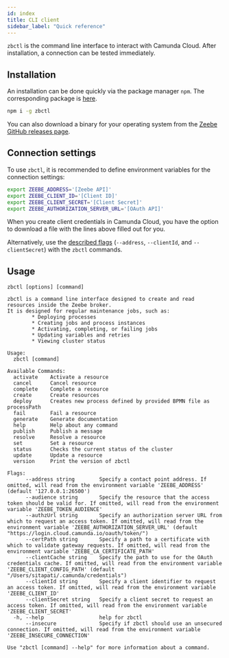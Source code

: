 ```yaml
---
id: index
title: CLI client
sidebar_label: "Quick reference"
---
```


`zbctl` is the command line interface to interact with Camunda Cloud. After installation, a connection can be tested immediately.

## Installation

An installation can be done quickly via the package manager `npm`. The corresponding package is [here](https://www.npmjs.com/package/zbctl).

```bash
npm i -g zbctl
```

You can also download a binary for your operating system from the [Zeebe GitHub releases page](https://github.com/camunda-cloud/zeebe/releases).

## Connection settings

To use `zbctl`, it is recommended to define environment variables for the connection settings:

```bash
export ZEEBE_ADDRESS='[Zeebe API]'
export ZEEBE_CLIENT_ID='[Client ID]'
export ZEEBE_CLIENT_SECRET='[Client Secret]'
export ZEEBE_AUTHORIZATION_SERVER_URL='[OAuth API]'
```

When you create client credentials in Camunda Cloud, you have the option to download a file with the lines above filled out for you.

Alternatively, use the [described flags](https://www.npmjs.com/package/zbctl#usage) (`--address`, `--clientId`, and `--clientSecret`) with the `zbctl` commands.

## Usage

```
zbctl [options] [command]
```

```
zbctl is a command line interface designed to create and read resources inside the Zeebe broker.
It is designed for regular maintenance jobs, such as:
        * Deploying processes
        * Creating jobs and process instances
        * Activating, completing, or failing jobs
        * Updating variables and retries
        * Viewing cluster status

Usage:
  zbctl [command]

Available Commands:
  activate    Activate a resource
  cancel      Cancel resource
  complete    Complete a resource
  create      Create resources
  deploy      Creates new process defined by provided BPMN file as processPath
  fail        Fail a resource
  generate    Generate documentation
  help        Help about any command
  publish     Publish a message
  resolve     Resolve a resource
  set         Set a resource
  status      Checks the current status of the cluster
  update      Update a resource
  version     Print the version of zbctl

Flags:
      --address string        Specify a contact point address. If omitted, will read from the environment variable 'ZEEBE_ADDRESS' (default '127.0.0.1:26500')
      --audience string       Specify the resource that the access token should be valid for. If omitted, will read from the environment variable 'ZEEBE_TOKEN_AUDIENCE'
      --authzUrl string       Specify an authorization server URL from which to request an access token. If omitted, will read from the environment variable 'ZEEBE_AUTHORIZATION_SERVER_URL' (default "https://login.cloud.camunda.io/oauth/token/")
      --certPath string       Specify a path to a certificate with which to validate gateway requests. If omitted, will read from the environment variable 'ZEEBE_CA_CERTIFICATE_PATH'
      --clientCache string    Specify the path to use for the OAuth credentials cache. If omitted, will read from the environment variable 'ZEEBE_CLIENT_CONFIG_PATH' (default "/Users/sitapati/.camunda/credentials")
      --clientId string       Specify a client identifier to request an access token. If omitted, will read from the environment variable 'ZEEBE_CLIENT_ID'
      --clientSecret string   Specify a client secret to request an access token. If omitted, will read from the environment variable 'ZEEBE_CLIENT_SECRET'
  -h, --help                  help for zbctl
      --insecure              Specify if zbctl should use an unsecured connection. If omitted, will read from the environment variable 'ZEEBE_INSECURE_CONNECTION'

Use "zbctl [command] --help" for more information about a command.
```
